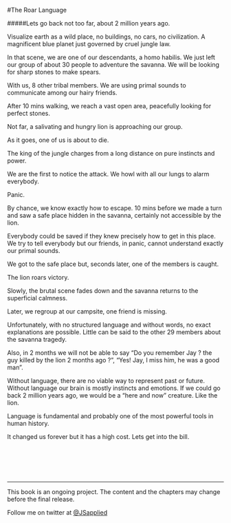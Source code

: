 #The Roar Language

#####Lets go back not too far, about 2 million years ago.

Visualize earth as a wild place, no buildings, no cars, no civilization. A magnificent blue planet just governed by cruel jungle law.

In that scene, we are one of our descendants, a homo habilis. 
We just left our group of about 30 people to adventure the savanna. We will be looking for sharp stones to make spears.

With us, 8 other tribal members. We are using primal sounds to communicate among our hairy friends. 

After 10 mins walking,  we reach a vast open area, peacefully looking for perfect stones. 

Not far, a salivating and hungry lion is approaching our group.

As it goes, one of us is about to die.

The king of the jungle charges from a long distance on pure instincts and power.

We are the first to notice the attack. We howl with all our lungs to alarm everybody.

Panic.

By chance, we know exactly how to escape. 10 mins before we made a turn and saw a safe place hidden in the savanna, certainly not accessible by the lion.

Everybody could be saved if they knew precisely how to get in this place. We try to tell everybody but our friends, in panic, cannot understand exactly our primal sounds.

We got to the safe place but, seconds later, one of the members is caught.

The lion roars victory.

Slowly, the brutal scene fades down and the savanna returns to the superficial calmness.

Later, we regroup at our campsite, one friend is missing.

Unfortunately, with no structured language and without words, no exact explanations are possible. Little can be said to the other 29 members about the savanna tragedy.

Also, in 2 months we will not be able to say “Do you remember Jay ? the guy killed by the lion 2 months ago ?”, “Yes! Jay, I miss him, he was a good man”.

Without language, there are no viable way to represent past or future. Without language our brain is mostly instincts and emotions. If we could go back 2 million years ago, we would be a “here and now” creature. Like the lion.   

Language is fundamental and probably one of the most powerful tools in human history.  

It changed us forever but it has a high cost. Lets get into the bill.

<br />
<br />
<br />
<br />

***

This book is an ongoing project. The content and the chapters may change before the final release.

Follow me on twitter at [@JSapplied](https://twitter.com/JSapplied) 


